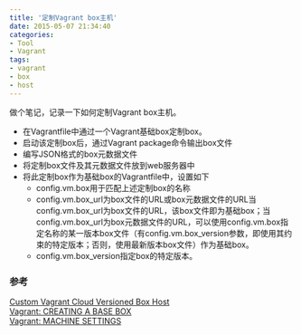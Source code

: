 ```yaml
---
title: '定制Vagrant box主机'
date: 2015-05-07 21:34:40
categories: 
- Tool
- Vagrant
tags: 
- vagrant
- box
- host
---
```

做个笔记，记录一下如何定制Vagrant box主机。
- 在Vagrantfile中通过一个Vagrant基础box定制box。
- 启动该定制box后，通过Vagrant package命令输出box文件
- 编写JSON格式的box元数据文件
- 将定制box文件及其元数据文件放到web服务器中
- 将此定制box作为基础box的Vagrantfile中，设置如下
  - config.vm.box用于匹配上述定制box的名称
  - config.vm.box_url为box文件的URL或box元数据文件的URL当config.vm.box_url为box文件的URL，该box文件即为基础box；当config.vm.box_url为box元数据文件的URL，可以使用config.vm.box指定名称的某一版本box文件（有config.vm.box_version参数，即使用其约束的特定版本；否则，使用最新版本box文件）作为基础box。
  - config.vm.box_version指定box的特定版本。
  
### 参考

[Custom Vagrant Cloud Versioned Box Host](http://blog.el-chavez.me/2015/01/31/custom-vagrant-cloud-host/)    
[Vagrant: CREATING A BASE BOX](https://www.vagrantup.com/docs/boxes/base.html)    
[Vagrant: MACHINE SETTINGS](https://www.vagrantup.com/docs/vagrantfile/machine_settings.html)    